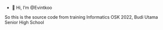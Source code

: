 - 👋 Hi, I’m @Evintkoo



So this is the source code from training Informatics OSK 2022, Budi Utama Senior High School
